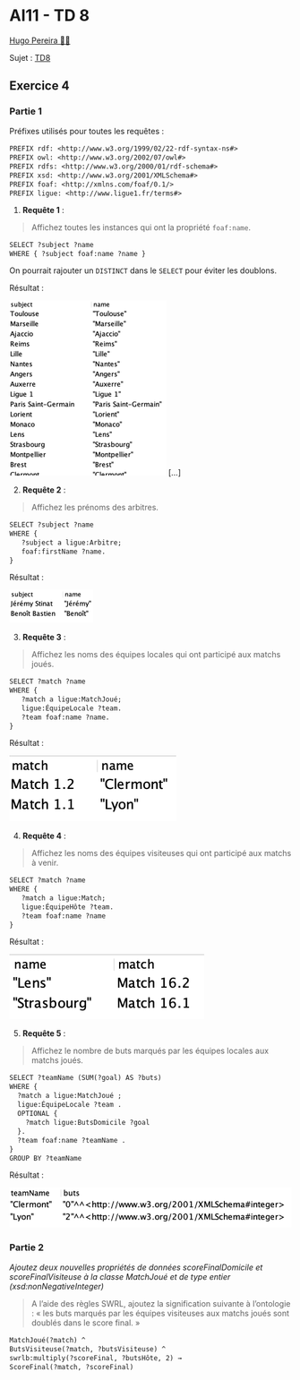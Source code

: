 # AI11 - TD 8 

[Hugo Pereira 👨‍💻](https://www.linkedin.com/in/hugopereira75/)

Sujet : [TD8](subject.pdf)

## Exercice 4

### Partie 1

Préfixes utilisés pour toutes les requêtes :

```sparql
PREFIX rdf: <http://www.w3.org/1999/02/22-rdf-syntax-ns#>
PREFIX owl: <http://www.w3.org/2002/07/owl#>
PREFIX rdfs: <http://www.w3.org/2000/01/rdf-schema#>
PREFIX xsd: <http://www.w3.org/2001/XMLSchema#>
PREFIX foaf: <http://xmlns.com/foaf/0.1/>
PREFIX ligue: <http://www.ligue1.fr/terms#>
```

1. **Requête 1** :

> Affichez toutes les instances qui ont la propriété `foaf:name`.

```sparql
SELECT ?subject ?name
WHERE { ?subject foaf:name ?name }
```

On pourrait rajouter un `DISTINCT` dans le `SELECT` pour éviter les doublons.

Résultat :

![](images/requete1.png)
[...]

2. **Requête 2** :

> Affichez les prénoms des arbitres.

```sparql
SELECT ?subject ?name
WHERE { 
   ?subject a ligue:Arbitre;
   foaf:firstName ?name.
}
```

Résultat :

![](images/requete2.png)

3. **Requête 3** :

> Affichez les noms des équipes locales qui ont participé aux matchs joués.

```sparql
SELECT ?match ?name
WHERE { 
   ?match a ligue:MatchJoué;
   ligue:ÉquipeLocale ?team.
   ?team foaf:name ?name.
}
```

Résultat :

![](images/requete3.png)

4. **Requête 4** :

> Affichez les noms des équipes visiteuses qui ont participé aux matchs à venir.

```sparql
SELECT ?match ?name
WHERE { 
   ?match a ligue:Match;
   ligue:ÉquipeHôte ?team.
   ?team foaf:name ?name
}
```

Résultat :

![](images/requete4.png)

5. **Requête 5** :

> Affichez le nombre de buts marqués par les équipes locales aux matchs joués.

```sparql
SELECT ?teamName (SUM(?goal) AS ?buts)
WHERE { 
  ?match a ligue:MatchJoué ;
  ligue:ÉquipeLocale ?team .
  OPTIONAL { 
    ?match ligue:ButsDomicile ?goal 
  }.
  ?team foaf:name ?teamName .
}
GROUP BY ?teamName
```

Résultat :

![](images/requete5.png)

### Partie 2

_Ajoutez deux nouvelles propriétés de données scoreFinalDomicile et scoreFinalVisiteuse à la classe MatchJoué et de type entier (xsd:nonNegativeInteger)_

> A l’aide des règles SWRL, ajoutez la signification suivante à l’ontologie : « les buts marqués par les équipes visiteuses aux matchs joués sont doublés dans le score final. »

```
MatchJoué(?match) ^ 
ButsVisiteuse(?match, ?butsVisiteuse) ^
swrlb:multiply(?scoreFinal, ?butsHôte, 2) → 
ScoreFinal(?match, ?scoreFinal)
```